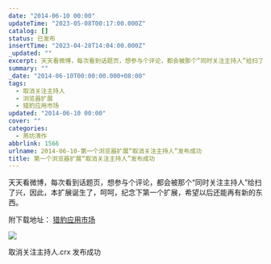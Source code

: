 ```yaml
---
date: "2014-06-10 00:00"
updateTime: "2023-05-08T00:17:00.000Z"
catalog: []
status: 已发布
insertTime: "2023-04-28T14:04:00.000Z"
_updated: ""
excerpt: 天天看微博，每次看到话题页，想参与个评论，都会被那个“同时关注主持人”给扫了兴，因此，本扩展诞生了，呵呵，纪念下第一个扩展，希望以后还能再有新的东西。
summary: ""
_date: "2014-06-10T00:00:00.000+08:00"
tags:
  - 取消关注主持人
  - 浏览器扩展
  - 猎豹应用市场
updated: "2014-06-10 00:00"
cover: ""
categories:
  - 燕坊清作
abbrlink: 1566
urlname: 2014-06-10-第一个浏览器扩展“取消关注主持人”发布成功
title: 第一个浏览器扩展“取消关注主持人”发布成功
---
```


天天看微博，每次看到话题页，想参与个评论，都会被那个“同时关注主持人”给扫了兴，因此，本扩展诞生了，呵呵，纪念下第一个扩展，希望以后还能再有新的东西。

附下载地址： [猎豹应用市场](http://store.liebao.cn/top.html?type=recent#!pfakpoeogiocaaamlpaccgknggjdignp)

![](http://ww4.sinaimg.cn/large/4eed32f2jw1eh9d60fm7vj20sd0gawht.jpg)

取消关注主持人.crx 发布成功
